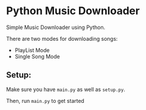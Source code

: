# Python Music Downloader

Simple Music Downloader using Python. 


There are two modes for downloading songs:

- PlayList Mode
- Single Song Mode

## Setup:

Make sure you have `main.py` as well as `setup.py`.

Then, run `main.py` to get started
